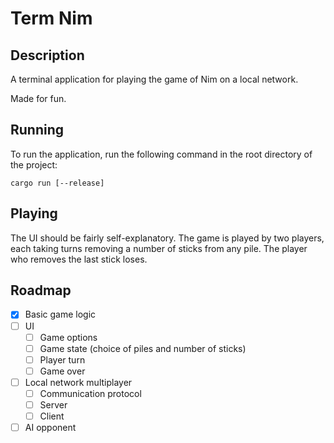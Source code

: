 # Term Nim

## Description
A terminal application for playing the game of Nim on a local network.

Made for fun.

## Running
To run the application, run the following command in the root directory of the project:
```
cargo run [--release]
```

## Playing
The UI should be fairly self-explanatory. The game is played by two players, each taking turns removing a number of sticks from any pile. The player who removes the last stick loses.

## Roadmap
- [x] Basic game logic
- [ ] UI
  - [ ] Game options
  - [ ] Game state (choice of piles and number of sticks)
  - [ ] Player turn
  - [ ] Game over
- [ ] Local network multiplayer
  - [ ] Communication protocol
  - [ ] Server
  - [ ] Client
- [ ] AI opponent